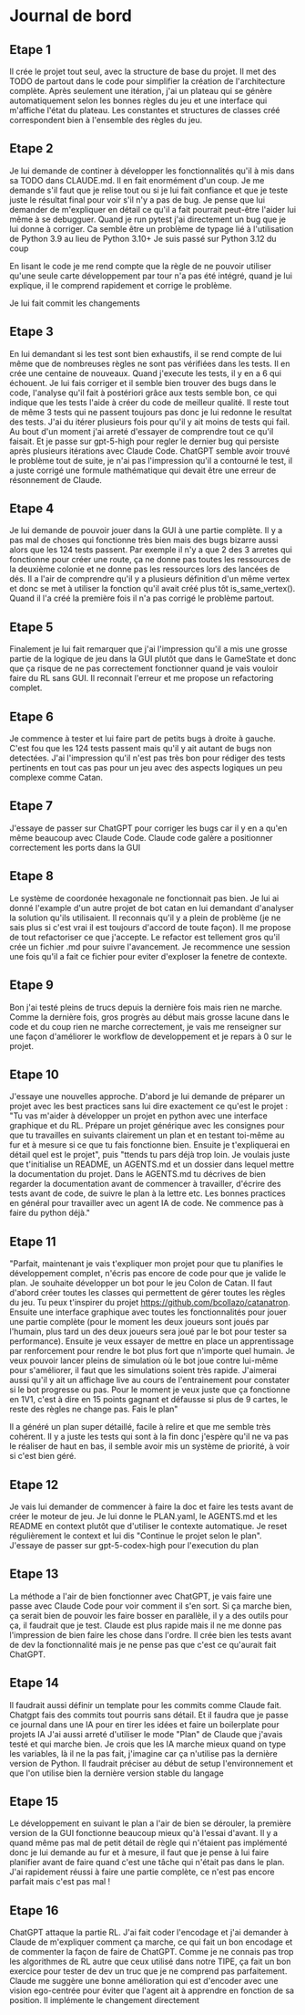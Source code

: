 # Journal de bord

## Etape 1
Il crée le projet tout seul, avec la structure de base du projet. Il met des TODO de partout dans le code pour simplifier la création de l'architecture complète. Après seulement une itération, j'ai un plateau qui se génère automatiquement selon les bonnes règles du jeu et une interface qui m'affiche l'état du plateau.
Les constantes et structures de classes créé correspondent bien à l'ensemble des règles du jeu.

## Etape 2
Je lui demande de continer à développer les fonctionnalités qu'il à mis dans sa TODO dans CLAUDE.md.
Il en fait enormément d'un coup. Je me demande s'il faut que je relise tout ou si je lui fait confiance et que je teste juste le résultat final pour voir s'il n'y a pas de bug.
Je pense que lui demander de m'expliquer en détail ce qu'il a fait pourrait peut-être l'aider lui même à se debugguer.
Quand je run pytest j'ai directement un bug que je lui donne à corriger. Ca semble être un problème de typage lié à l'utilisation de Python 3.9 au lieu de Python 3.10+
Je suis passé sur Python 3.12 du coup

En lisant le code je me rend compte que la règle de ne pouvoir utiliser qu'une seule carte développement par tour n'a pas été intégré, quand je lui explique, il le comprend rapidement et corrige le problème.

Je lui fait commit les changements

## Etape 3
En lui demandant si les test sont bien exhaustifs, il se rend compte de lui même que de nombreuses règles ne sont pas vérifiées dans les tests.
Il en crée une centaine de nouveaux.
Quand j'execute les tests, il y en a 6 qui échouent. Je lui fais corriger et il semble bien trouver des bugs dans le code, l'analyse qu'il fait à postériori grâce aux tests semble bon, ce qui indique que les tests l'aide à créer du code de meilleur qualité.
Il reste tout de même 3 tests qui ne passent toujours pas donc je lui redonne le resultat des tests.
J'ai du itérer plusieurs fois pour qu'il y ait moins de tests qui fail. Au bout d'un moment j'ai arreté d'essayer de comprendre tout ce qu'il faisait.
Et je passe sur gpt-5-high pour regler le dernier bug qui persiste après plusieurs itérations avec Claude Code. 
ChatGPT semble avoir trouvé le problème tout de suite, je n'ai pas l'impression qu'il a contourné le test, il a juste corrigé une formule mathématique qui devait être une erreur de résonnement de Claude.

## Etape 4
Je lui demande de pouvoir jouer dans la GUI à une partie complète. Il y a pas mal de choses qui fonctionne très bien mais des bugs bizarre aussi alors que les 124 tests passent. Par exemple il n'y a que 2 des 3 arretes qui fonctionne pour créer une route, ça ne donne pas toutes les ressources de la deuxième colonie et ne donne pas les ressources lors des lancées de dés.
Il a l'air de comprendre qu'il y a plusieurs définition d'un même vertex et donc se met à utiliser la fonction qu'il avait créé plus tôt is_same_vertex(). Quand il l'a créé la première fois il n'a pas corrigé le problème partout.

## Etape 5
Finalement je lui fait remarquer que j'ai l'impression qu'il a mis une grosse partie de la logique de jeu dans la GUI plutôt que dans le GameState et donc que ça risque de ne pas correctement fonctionner quand je vais vouloir faire du RL sans GUI. Il reconnait l'erreur et me propose un refactoring complet.

## Etape 6
Je commence à tester et lui faire part de petits bugs à droite à gauche. C'est fou que les 124 tests passent mais qu'il y ait autant de bugs non detectées. J'ai l'impression qu'il n'est pas très bon pour rédiger des tests pertinents en tout cas pas pour un jeu avec des aspects logiques un peu complexe comme Catan.

## Etape 7
J'essaye de passer sur ChatGPT pour corriger les bugs car il y en a qu'en même beaucoup avec Claude Code.
Claude code galère a positionner correctement les ports dans la GUI

## Etape 8
Le système de coordonée hexagonale ne fonctionnait pas bien.
Je lui ai donné l'example d'un autre projet de bot catan en lui demandant d'analyser la solution qu'ils utilisaient. Il reconnais qu'il y a plein de problème (je ne sais plus si c'est vrai il est toujours d'accord de toute façon). Il me propose de tout refactoriser ce que j'accepte. Le refactor est tellement gros qu'il crée un fichier .md pour suivre l'avancement.
Je recommence une session une fois qu'il a fait ce fichier pour eviter d'exploser la fenetre de contexte.

## Etape 9
Bon j'ai testé pleins de trucs depuis la dernière fois mais rien ne marche. Comme la dernière fois, gros progrès au début mais grosse lacune dans le code et du coup rien ne marche correctement, je vais me renseigner sur une façon d'améliorer le workflow de developpement et je repars à 0 sur le projet.

## Etape 10
J'essaye une nouvelles approche. D'abord je lui demande de préparer un projet avec les best practices sans lui dire exactement ce qu'est le projet : "Tu vas m'aider à développer un projet en python avec une interface graphique et du RL. Prépare un projet générique avec les consignes pour que tu travailles en suivants clairement un plan et en testant toi-même au fur et à mesure si ce que tu fais fonctionne bien. Ensuite je t'expliquerai en détail quel est le projet", puis "ttends tu pars déjà trop loin. Je voulais juste que t'initialise un README, un AGENTS.md et un dossier dans lequel mettre la documentation du projet. Dans le AGENTS.md tu décrives de bien regarder la documentation avant de commencer à travailler, d'écrire des tests avant de code, de suivre le plan à la lettre etc. Les bonnes practices en général pour travailler avec un agent IA de code. Ne commence pas à faire du python déjà."

## Etape 11
"Parfait, maintenant je vais t'expliquer mon projet pour que tu planifies le développement complet, n'écris pas encore de code pour que je valide le plan. Je souhaite développer un bot pour le jeu Colon de Catan. Il faut d'abord créer toutes les classes qui permettent de gérer toutes les règles du jeu. Tu peux t'inspirer du projet https://github.com/bcollazo/catanatron. Ensuite une interface graphique avec toutes les fonctionnalités pour jouer une partie complète (pour le moment les deux joueurs sont joués par l'humain, plus tard un des deux joueurs sera joué par le bot pour tester sa performance). Ensuite je veux essayer de mettre en place un apprentissage par renforcement pour rendre le bot plus fort que n'importe quel humain. Je veux pouvoir lancer pleins de simulation où le bot joue contre lui-même pour s'améliorer, il faut que les simulations soient très rapide. J'aimerai aussi qu'il y ait un affichage live au cours de l'entrainement pour constater si le bot progresse ou pas. Pour le moment je veux juste que ça fonctionne en 1V1, c'est à dire en 15 points gagnant et défausse si plus de 9 cartes, le reste des règles ne change pas. Fais le plan"

Il a généré un plan super détaillé, facile à relire et que me semble très cohérent. Il y a juste les tests qui sont à la fin donc j'espère qu'il ne va pas le réaliser de haut en bas, il semble avoir mis un système de priorité, à voir si c'est bien géré.

## Etape 12
Je vais lui demander de commencer à faire la doc et faire les tests avant de créer le moteur de jeu. Je lui donne le PLAN.yaml, le AGENTS.md et les README en context plutôt que d'utiliser le contexte automatique. Je reset régulièrement le context et lui dis "Continue le projet selon le plan". J'essaye de passer sur gpt-5-codex-high pour l'execution du plan

## Etape 13
La méthode a l'air de bien fonctionner avec ChatGPT, je vais faire une passe avec Claude Code pour voir comment il s'en sort. Si ça marche bien, ça serait bien de pouvoir les faire bosser en parallèle, il y a des outils pour ça, il faudrait que je test. Claude est plus rapide mais il ne me donne pas l'impression de bien faire les chose dans l'ordre. Il crée bien les tests avant de dev la fonctionnalité mais je ne pense pas que c'est ce qu'aurait fait ChatGPT. 

## Etape 14
Il faudrait aussi définir un template pour les commits comme Claude fait. Chatgpt fais des commits tout pourris sans détail. Et il faudra que je passe ce journal dans une IA pour en tirer les idées et faire un boilerplate pour projets IA
J'ai aussi arreté d'utiliser le mode "Plan" de Claude que j'avais testé et qui marche bien.
Je crois que les IA marche mieux quand on type les variables, là il ne la pas fait, j'imagine car ça n'utilise pas la dernière version de Python. Il faudrait préciser au début de setup l'environnement et que l'on utilise bien la dernière version stable du langage

## Etape 15
Le développement en suivant le plan a l'air de bien se dérouler, la première version de la GUI fonctionne beaucoup mieux qu'à l'essai d'avant.
Il y a quand même pas mal de petit détail de règle qui n'étaient pas implémenté donc je lui demande au fur et à mesure, il faut que je pense à lui faire planifier avant de faire quand c'est une tâche qui n'était pas dans le plan.
J'ai rapidement réussi à faire une partie complète, ce n'est pas encore parfait mais c'est pas mal !

## Etape 16
ChatGPT attaque la partie RL. J'ai fait coder l'encodage et j'ai demander à Claude de m'expliquer comment ça marche, ce qui fait un bon encodage et de commenter la façon de faire de ChatGPT. Comme je ne connais pas trop les algorithmes de RL autre que ceux utilisé dans notre TIPE, ça fait un bon exercice pour tester de dev un truc que je ne comprend pas parfaitement.
Claude me suggère une bonne amélioration qui est d'encoder avec une vision ego-centrée pour éviter que l'agent ait à apprendre en fonction de sa position. Il implémente le changement directement